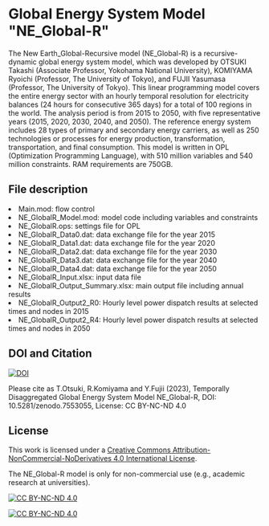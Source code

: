 # Global Energy System Model "NE_Global-R"
The New Earth_Global-Recursive model (NE_Global-R) is a recursive-dynamic global energy system model, which was developed by OTSUKI Takashi (Associate Professor, Yokohama National University), KOMIYAMA Ryoichi (Professor, The University of Tokyo), and FUJII Yasumasa (Professor, The University of Tokyo). This linear programming model covers the entire energy sector with an hourly temporal resolution for electricity balances (24 hours for consecutive 365 days) for a total of 100 regions in the world. The analysis period is from 2015 to 2050, with five representative years (2015, 2020, 2030, 2040, and 2050). The reference energy system includes 28 types of primary and secondary energy carriers, as well as 250 technologies or processes for energy production, transformation, transportation, and final consumption. This model is written in OPL (Optimization Programming Language), with 510 million variables and 540 million constraints. RAM requirements are 750GB.

## File description
<li>Main.mod: flow control
<li>NE_GlobalR_Model.mod: model code including variables and constraints
<li>NE_GlobalR.ops: settings file for OPL
<li>NE_GlobalR_Data0.dat: data exchange file for the year 2015
<li>NE_GlobalR_Data1.dat: data exchange file for the year 2020
<li>NE_GlobalR_Data2.dat: data exchange file for the year 2030
<li>NE_GlobalR_Data3.dat: data exchange file for the year 2040
<li>NE_GlobalR_Data4.dat: data exchange file for the year 2050
<li>NE_GlobalR_Input.xlsx: input data file
<li>NE_GlobalR_Output_Summary.xlsx: main output file including annual results
<li>NE_GlobalR_Output2_R0: Hourly level power dispatch results at selected times and nodes in 2015
<li>NE_GlobalR_Output2_R4: Hourly level power dispatch results at selected times and nodes in 2050

## DOI and Citation
[![DOI](https://zenodo.org/badge/DOI/10.5281/zenodo.7553055.svg)](https://doi.org/10.5281/zenodo.7553055)

Please cite as T.Otsuki, R.Komiyama and Y.Fujii (2023), Temporally Disaggregated Global Energy System Model NE_Global-R, DOI: 10.5281/zenodo.7553055, License: CC BY-NC-ND 4.0

## License
This work is licensed under a
[Creative Commons Attribution-NonCommercial-NoDerivatives 4.0 International License][cc-by-nc-nd].

The NE_Global-R model is only for non-commercial use (e.g., academic research at universities).
  
[![CC BY-NC-ND 4.0][cc-by-nc-nd-shield]][cc-by-nc-nd]

[![CC BY-NC-ND 4.0][cc-by-nc-nd-image]][cc-by-nc-nd]

[cc-by-nc-nd]: http://creativecommons.org/licenses/by-nc-nd/4.0/
[cc-by-nc-nd-image]: https://licensebuttons.net/l/by-nc-nd/4.0/88x31.png
[cc-by-nc-nd-shield]: https://img.shields.io/badge/License-CC%20BY--NC--ND%204.0-lightgrey.svg
